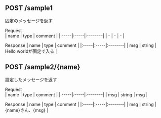 ## POST /sample1

固定のメッセージを返す  

Request  
| name | type | comment |
|:-----|:-----|:--------|
| - | - | - |

Response
| name | type | comment |
|:-----|:-----|:--------|
| msg | string | Hello worldが固定で入る |

## POST /sample2/{name}

設定したメッセージを返す  

Request  
| name | type | comment |
|:-----|:-----|:--------|
| msg | string | msg |

Response
| name | type | comment |
|:-----|:-----|:--------|
| msg | string | {name}さん、{msg} |

